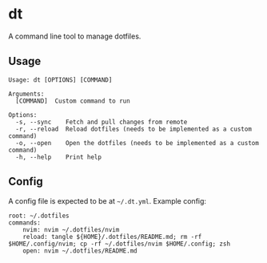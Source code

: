 # dt

A command line tool to manage dotfiles.

## Usage

```
Usage: dt [OPTIONS] [COMMAND]

Arguments:
  [COMMAND]  Custom command to run

Options:
  -s, --sync    Fetch and pull changes from remote
  -r, --reload  Reload dotfiles (needs to be implemented as a custom command)
  -o, --open    Open the dotfiles (needs to be implemented as a custom command)
  -h, --help    Print help
```
## Config
A config file is expected to be at `~/.dt.yml`. Example config:

```
root: ~/.dotfiles
commands:
    nvim: nvim ~/.dotfiles/nvim
    reload: tangle ${HOME}/.dotfiles/README.md; rm -rf $HOME/.config/nvim; cp -rf ~/.dotfiles/nvim $HOME/.config; zsh
    open: nvim ~/.dotfiles/README.md
```
